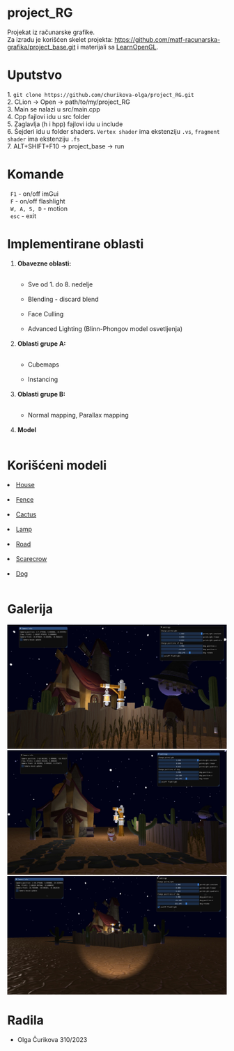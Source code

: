 # project_RG


<p>Projekat iz računarske grafike. <br/>
Za izradu je korišćen skelet projekta: <a href="https://github.com/matf-racunarska-grafika/project_base.git">https://github.com/matf-racunarska-grafika/project_base.git</a> i materijali sa <a href="https://learnopengl.com/">LearnOpenGL</a>.</p>


# Uputstvo

<p>
1. <code>git clone https://github.com/churikova-olga/project_RG.git</code><br/>
2. CLion -> Open -> path/to/my/project_RG<br/>
3. Main se nalazi u src/main.cpp<br/>
4. Cpp fajlovi idu u src folder<br/>
5. Zaglavlja (h i hpp) fajlovi idu u include<br/>
6. Šejderi idu u folder shaders. <code>Vertex shader</code> ima ekstenziju <code>.vs</code>, <code>fragment shader</code> ima ekstenziju <code>.fs</code><br/>
7. ALT+SHIFT+F10 -> project_base -> run<br/>
</p>

# Komande
<p>
<code> F1</code> - on/off imGui <br/>
<code> F</code> - on/off flashlight <br/>
<code> W, A, S, D</code> - motion <br/>
<code> esc</code> - exit <br/>
</p>

# Implementirane oblasti
<ol>
<li><b>Obavezne oblasti:</b></li></br>
<ul> 
    <li>Sve od 1. do 8. nedelje</li></br>
    <li>Blending - discard blend</li></br>
    <li>Face Culling</li></br>
    <li>Advanced Lighting (Blinn-Phongov model osvetljenja)</li></br>
</ul>
<li><b>Oblasti grupe A:</b></li></br>
<ul> 
    <li>Cubemaps</li></br>
    <li>Instancing</li></br>
</ul>
<li><b>Oblasti grupe B:</b></li></br>
<ul> 
    <li> Normal mapping, Parallax mapping</li></br>
</ul>
<li><b>Model</b></li></br>
</ol>

# Korišćeni modeli
<li><a href="https://sketchfab.com/3d-models/farmers-house-8d33565e40934e4ca6f1ef5c3159d79f"> House </a></li></br>
<li><a href="https://sketchfab.com/3d-models/low-poly-wood-fence-on-grass-d35a038f74ea47819459cabae8c28c62"> Fence </a></li></br>
<li><a href="https://sketchfab.com/3d-models/cactus-pack-588596f1601d48e6ad4cb24b31c3f33c"> Cactus </a></li></br>
<li><a href="https://sketchfab.com/3d-models/lamp-post-421ce82678704dabb5823f08644d87d8"> Lamp </a></li></br>
<li><a href="https://sketchfab.com/3d-models/way-path-blocks-d376db1e5cdd4f0385c5619fb392f150"> Road </a></li></br>
<li><a href="https://sketchfab.com/3d-models/scarecrow-d88e3fd71cff457c99624267e9a0d045"> Scarecrow </a></li></br>
<li><a href="https://sketchfab.com/3d-models/shiba-faef9fe5ace445e7b2989d1c1ece361c"> Dog </a></li></br>

# Galerija

![Image 1](https://github.com/churikova-olga/project-RG/raw/master/galery/src2.jpg)
![Image 2](https://github.com/churikova-olga/project-RG/raw/master/galery/src1.jpg)
![Image 3](https://github.com/churikova-olga/project-RG/raw/master/galery/src3.jpg)

# Radila
* <p class="text">Olga Čurikova 310/2023</p>
